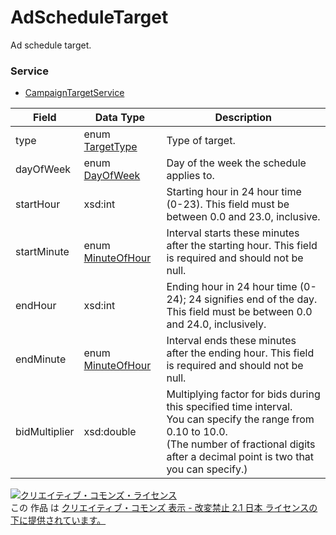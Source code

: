# AdScheduleTarget
Ad schedule target.
### Service
+ [CampaignTargetService](../services/CampaignTargetService.md)

| Field | Data Type | Description | 
|---|---|---|
| type| enum <a href="../data/TargetType.md">TargetType</a>| Type of target.|
| dayOfWeek| enum <a href="../data/DayOfWeek.md">DayOfWeek</a>| Day of the week the schedule applies to.|
| startHour| xsd:int| Starting hour in 24 hour time (0-23). This field must be between 0.0 and 23.0, inclusive. |
| startMinute| enum <a href="../data/MinuteOfHour.md">MinuteOfHour</a>| Interval starts these minutes after the starting hour. This field is required and should not be null. |
| endHour| xsd:int| Ending hour in 24 hour time (0-24); 24 signifies end of the day. This field must be between 0.0 and 24.0, inclusively. |
| endMinute| enum <a href="../data/MinuteOfHour.md">MinuteOfHour</a>| Interval ends these minutes after the ending hour. This field is required and should not be null.|
| bidMultiplier| xsd:double| Multiplying factor for bids during this specified time interval.<br>You can specify the range from 0.10 to 10.0.<br>(The number of fractional digits after a decimal point is two that you can specify.) |
<a rel="license" href="http://creativecommons.org/licenses/by-nd/2.1/jp/"><img alt="クリエイティブ・コモンズ・ライセンス" style="border-width:0" src="https://i.creativecommons.org/l/by-nd/2.1/jp/88x31.png" /></a><br />この 作品 は <a rel="license" href="http://creativecommons.org/licenses/by-nd/2.1/jp/">クリエイティブ・コモンズ 表示 - 改変禁止 2.1 日本 ライセンスの下に提供されています。</a>
